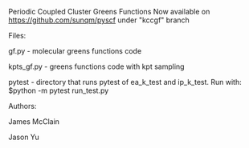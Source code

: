 Periodic Coupled Cluster Greens Functions
Now available on https://github.com/sunqm/pyscf under "kccgf" branch

Files:

gf.py - molecular greens functions code

kpts_gf.py - greens functions code with kpt sampling

pytest - directory that runs pytest of ea_k_test and ip_k_test. Run with:
         $python -m pytest run_test.py


Authors:

James McClain

Jason Yu
